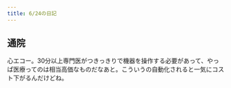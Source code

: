 ```yaml
---
title: 6/24の日記
---
```


## 通院

心エコー。30分以上専門医がつきっきりで機器を操作する必要があって、やっぱ医療ってのは相当高価なものだなあと。こういうの自動化されると一気にコスト下がるんだけどね。
